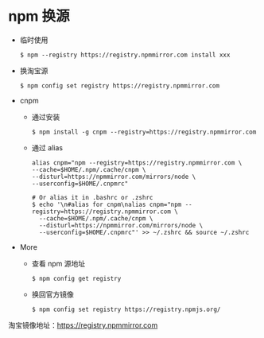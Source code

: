 # npm 换源

- 临时使用

  ```shell
  $ npm --registry https://registry.npmmirror.com install xxx
  ```

- 换淘宝源

  ```shell
  $ npm config set registry https://registry.npmmirror.com
  ```

- cnpm

  - 通过安装

    ```shell
    $ npm install -g cnpm --registry=https://registry.npmmirror.com
    ```

  - 通过 alias

    ```
    alias cnpm="npm --registry=https://registry.npmmirror.com \
    --cache=$HOME/.npm/.cache/cnpm \
    --disturl=https://npmmirror.com/mirrors/node \
    --userconfig=$HOME/.cnpmrc"

    # Or alias it in .bashrc or .zshrc
    $ echo '\n#alias for cnpm\nalias cnpm="npm --registry=https://registry.npmmirror.com \
      --cache=$HOME/.npm/.cache/cnpm \
      --disturl=https://npmmirror.com/mirrors/node \
      --userconfig=$HOME/.cnpmrc"' >> ~/.zshrc && source ~/.zshrc
    ```

- More

  - 查看 npm 源地址

    ```shell
    $ npm config get registry
    ```

  - 换回官方镜像

    ```shell
    $ npm config set registry https://registry.npmjs.org/
    ```

淘宝镜像地址：https://registry.npmmirror.com
